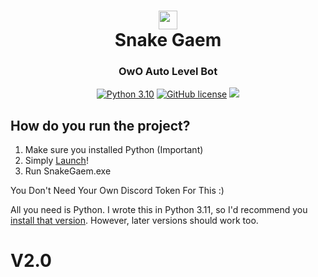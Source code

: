 <div align="center">
    <h1><img src="Icon.ico"width="30px"><br>Snake Gaem</h1>
    <h3>OwO Auto Level Bot</h3>

[![Python 3.10](https://img.shields.io/badge/Python-3.11-bluesvg)](https://www.python.org/download/releases/3.0/)
[![GitHub license](https://img.shields.io/badge/license-GPL%202.0-green)](./LICENSE)
    <a href="https://github.com/mov-ebx">
        <img src="https://gpvc.arturio.dev/mov-ebx">
    </a>
</div>

## How do you run the project?
1. Make sure you installed Python (Important)
2. Simply [Launch](Setup.bat)!
3. Run SnakeGaem.exe

You Don't Need Your Own Discord Token For This :)

All you need is Python. I wrote this in Python 3.11, so I'd recommend you [install that version](https://www.python.org/downloads/release/python-311/). However, later versions should work too.

# V2.0
